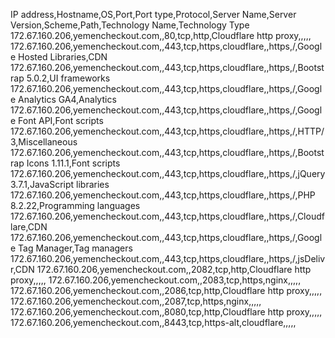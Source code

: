 IP address,Hostname,OS,Port,Port type,Protocol,Server Name,Server Version,Scheme,Path,Technology Name,Technology Type
172.67.160.206,yemencheckout.com,,80,tcp,http,Cloudflare http proxy,,,,,
172.67.160.206,yemencheckout.com,,443,tcp,https,cloudflare,,https,/,Google Hosted Libraries,CDN
172.67.160.206,yemencheckout.com,,443,tcp,https,cloudflare,,https,/,Bootstrap 5.0.2,UI frameworks
172.67.160.206,yemencheckout.com,,443,tcp,https,cloudflare,,https,/,Google Analytics GA4,Analytics
172.67.160.206,yemencheckout.com,,443,tcp,https,cloudflare,,https,/,Google Font API,Font scripts
172.67.160.206,yemencheckout.com,,443,tcp,https,cloudflare,,https,/,HTTP/3,Miscellaneous
172.67.160.206,yemencheckout.com,,443,tcp,https,cloudflare,,https,/,Bootstrap Icons 1.11.1,Font scripts
172.67.160.206,yemencheckout.com,,443,tcp,https,cloudflare,,https,/,jQuery 3.7.1,JavaScript libraries
172.67.160.206,yemencheckout.com,,443,tcp,https,cloudflare,,https,/,PHP 8.2.22,Programming languages
172.67.160.206,yemencheckout.com,,443,tcp,https,cloudflare,,https,/,Cloudflare,CDN
172.67.160.206,yemencheckout.com,,443,tcp,https,cloudflare,,https,/,Google Tag Manager,Tag managers
172.67.160.206,yemencheckout.com,,443,tcp,https,cloudflare,,https,/,jsDelivr,CDN
172.67.160.206,yemencheckout.com,,2082,tcp,http,Cloudflare http proxy,,,,,
172.67.160.206,yemencheckout.com,,2083,tcp,https,nginx,,,,,
172.67.160.206,yemencheckout.com,,2086,tcp,http,Cloudflare http proxy,,,,,
172.67.160.206,yemencheckout.com,,2087,tcp,https,nginx,,,,,
172.67.160.206,yemencheckout.com,,8080,tcp,http,Cloudflare http proxy,,,,,
172.67.160.206,yemencheckout.com,,8443,tcp,https-alt,cloudflare,,,,,

